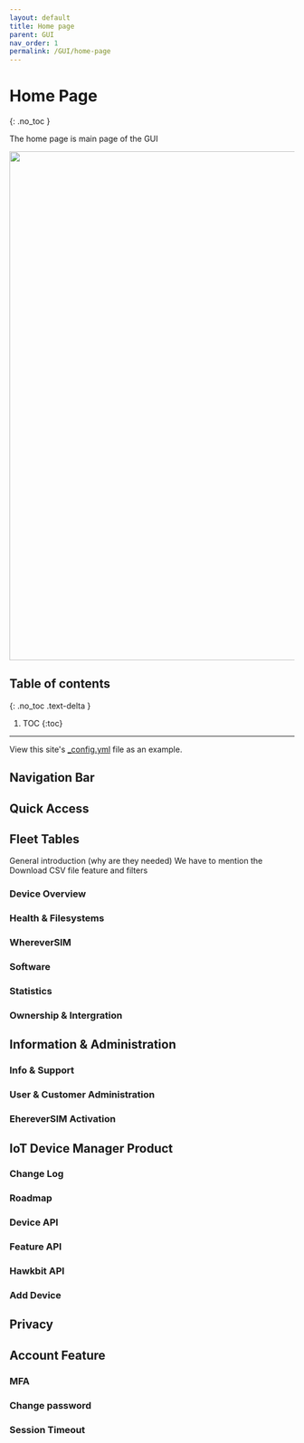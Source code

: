 ```yaml
---
layout: default
title: Home page
parent: GUI
nav_order: 1
permalink: /GUI/home-page
---
```


# Home Page
{: .no_toc }

The home page is main page of the GUI

<image src="/docs/images/screenshots/home.png" width="900" />


## Table of contents
{: .no_toc .text-delta }

1. TOC
{:toc}

---


View this site's [_config.yml](https://github.com/pmarsceill/just-the-docs/tree/master/_config.yml) file as an example.

## Navigation Bar


## Quick Access


## Fleet Tables
General introduction (why are they needed)
We have to mention the Download CSV file feature and filters

### Device Overview
### Health & Filesystems
### WhereverSIM
### Software
### Statistics
### Ownership & Intergration

## Information & Administration

### Info & Support
### User & Customer Administration
### EhereverSIM Activation

## IoT Device Manager Product

### Change Log
### Roadmap
### Device API
### Feature API
### Hawkbit API
### Add Device

## Privacy


## Account Feature

### MFA
### Change password
### Session Timeout
